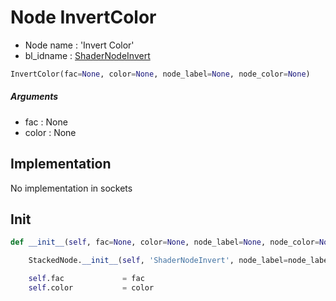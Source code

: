 # Node InvertColor

- Node name : 'Invert Color'
- bl_idname : [ShaderNodeInvert](https://docs.blender.org/api/current/bpy.types.ShaderNodeInvert.html)


``` python
InvertColor(fac=None, color=None, node_label=None, node_color=None)
```
##### Arguments

- fac : None
- color : None

## Implementation

No implementation in sockets

## Init

``` python
def __init__(self, fac=None, color=None, node_label=None, node_color=None):

    StackedNode.__init__(self, 'ShaderNodeInvert', node_label=node_label, node_color=node_color)

    self.fac             = fac
    self.color           = color
```
